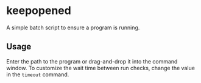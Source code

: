# keepopened
A simple batch script to ensure a program is running.
## Usage
Enter the path to the program or drag-and-drop it into the command window.
To customize the wait time between run checks, change the value in the `timeout` command.
